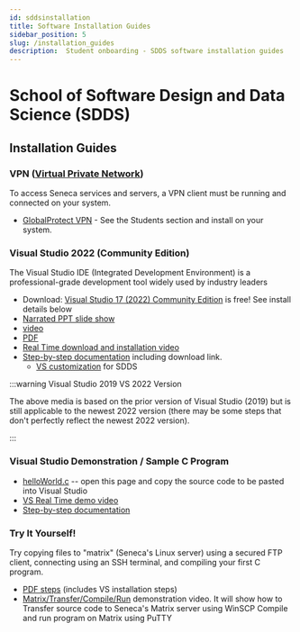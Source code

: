 ```yaml
---
id: sddsinstallation
title: Software Installation Guides
sidebar_position: 5
slug: /installation_guides
description:  Student onboarding - SDDS software installation guides
---
```


# School of Software Design and Data Science \(SDDS\)

## Installation Guides

### VPN ([Virtual Private Network](https://en.wikipedia.org/wiki/Virtual_private_network))
To access Seneca services and servers,
a VPN client must be running and connected on your system.
* [GlobalProtect VPN](https://employees.senecacollege.ca/spaces/77/it-services/wiki/view/3716/vpn) - See the Students section and install on your system.  

### Visual Studio 2022 (Community Edition)

The Visual Studio IDE \(Integrated Development Environment\) is a professional-grade development tool widely used by industry leaders 
* Download: [Visual Studio 17 \(2022\) Community Edition](https://visualstudio.microsoft.com/free-developer-offers/) is free! See install details below
* [Narrated PPT slide show](https://ict.senecacollege.ca//~ipc144/pages/startup/Visual_Studio_install_narrated_PPT.ppsx)
* [video](https://ict.senecacollege.ca//~ipc144/pages/startup/Visual_Studio_install_narrated_PPT.mp4)
* [PDF](https://ict.senecacollege.ca//~ipc144/pages/startup/Visual_Studio_install.pdf)
* [Real Time download and installation video](https://ict.senecacollege.ca//~ipc144/pages/startup/Visual_Studio_download_and_install_live_demo.mp4)
* [Step-by-step documentation](https://ict.senecacollege.ca//~ipc144/pages/startup/CP4P_Week1_VS_2019_demo.pdf) including download link.
    * [VS customization](https://ict.senecacollege.ca//~ipc144/pages/startup/Visual%20Studio%20customization.pdf) for SDDS

:::warning Visual Studio 2019 VS 2022 Version

The above media is based on the prior version of Visual Studio (2019) but is still applicable to the newest 2022 version (there may be some steps that don't perfectly reflect the newest 2022 version).

:::

### Visual Studio Demonstration / Sample C Program
* [helloWorld.c](https://ict.senecacollege.ca//~ipc144/pages/startup/helloWorld.html) -- open this page and copy the source code to be pasted into Visual Studio
* [VS Real Time demo video](https://ict.senecacollege.ca//~ipc144/pages/startup/Visual_Studio_helloWorld_demo.mp4)
* [Step-by-step documentation](https://ict.senecacollege.ca//~ipc144/pages/startup/CP4P_Week1_VS_2019_demo.pdf)

### Try It Yourself!
Try copying files to "matrix" (Seneca's Linux server) using a secured FTP client, connecting using an SSH terminal, and compiling your first C program.
* [PDF steps](https://ict.senecacollege.ca//~ipc144/pages/startup/maxtrix_transfer_compile_run.mp4) (includes VS installation steps)
* [Matrix/Transfer/Compile/Run](https://ict.senecacollege.ca//~ipc144/pages/startup/maxtrix_transfer_compile_run.mp4) demonstration video. It will show how to
Transfer source code to Seneca's Matrix server using WinSCP
Compile and run program on Matrix using PuTTY